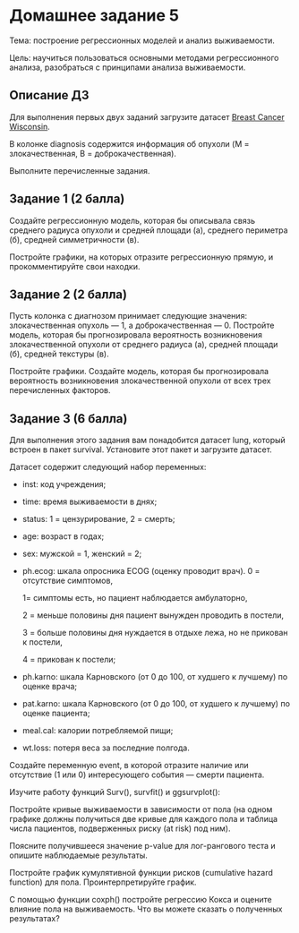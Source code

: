 # Домашнее задание 5
Тема: построение регрессионных моделей и анализ выживаемости.

Цель: научиться пользоваться основными методами регрессионного анализа, разобраться с принципами анализа выживаемости.

## Описание ДЗ
Для выполнения первых двух заданий загрузите датасет [Breast Cancer Wisconsin](https://github.com/L-Gaysina/HW_5/blob/main/wisconsin_breast_cancer.csv).

В колонке diagnosis содержится информация об опухоли (M = злокачественная, B = доброкачественная).

Выполните перечисленные задания.

## Задание 1 (2 балла)
Создайте регрессионную модель, которая бы описывала связь среднего радиуса опухоли и средней площади (а), среднего периметра (б), средней симметричности (в).

Постройте графики, на которых отразите регрессионную прямую, и прокомментируйте свои находки.

## Задание 2 (2 балла)
Пусть колонка с диагнозом принимает следующие значения: злокачественная опухоль — 1, а доброкачественная — 0. Постройте модель, которая бы прогнозировала вероятность возникновения злокачественной опухоли от среднего радиуса (а), средней площади (б), средней текстуры (в).

Постройте графики. Создайте модель, которая бы прогнозировала вероятность возникновения злокачественной опухоли от всех трех перечисленных факторов.

## Задание 3 (6 балла)
Для выполнения этого задания вам понадобится датасет lung, который встроен в пакет survival. Установите этот пакет и загрузите датасет.

Датасет содержит следующий набор переменных:

* inst: код учреждения;
* time: время выживаемости в днях;
* status: 1 = цензурирование, 2 = смерть;
* age: возраст в годах;
* sex: мужской = 1, женский = 2;
* ph.ecog: шкала опросника ECOG (оценку проводит врач).
  0 = отсутствие симптомов,
  
  1= симптомы есть, но пациент наблюдается амбулаторно,
  
  2 = меньше половины дня пациент вынужден проводить в постели,
  
  3 = больше половины дня нуждается в отдыхе лежа, но не прикован к постели,
  
  4 = прикован к постели;
  
* ph.karno: шкала Карновского (от 0 до 100, от худшего к лучшему) по оценке врача;
* pat.karno: шкала Карновского (от 0 до 100, от худшего к лучшему) по оценке пациента;
* meal.cal: калории потребляемой пищи;
* wt.loss: потеря веса за последние полгода.
  
Создайте переменную event, в которой отразите наличие или отсутствие (1 или 0) интересующего события — смерти пациента.

Изучите работу функций Surv(), survfit() и ggsurvplot():

Постройте кривые выживаемости в зависимости от пола (на одном графике должны получиться две кривые для каждого пола и таблица числа пациентов, подверженных риску (at risk) под ним). 

Поясните получившееся значение p-value для лог-рангового теста и опишите наблюдаемые результаты.

Постройте график кумулятивной функции рисков (cumulative hazard function) для пола. Проинтерпретируйте график.

С помощью функции coxph() постройте регрессию Кокса и оцените влияние пола на выживаемость. Что вы можете сказать о полученных результатах?
